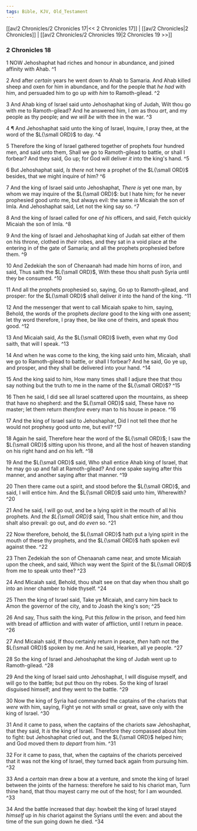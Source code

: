 ```yaml
---
tags: Bible, KJV, Old_Testament
---
```


[[av/2 Chronicles/2 Chronicles 17|<< 2 Chronicles 17]] | [[av/2 Chronicles|2 Chronicles]] | [[av/2 Chronicles/2 Chronicles 19|2 Chronicles 19 >>]]

### 2 Chronicles 18

1 NOW Jehoshaphat had riches and honour in abundance, and joined affinity with Ahab. ^1

2 And after _certain_ years he went down to Ahab to Samaria. And Ahab killed sheep and oxen for him in abundance, and for the people that _he_ _had_ with him, and persuaded him to go up _with_ _him_ to Ramoth-gilead. ^2

3 And Ahab king of Israel said unto Jehoshaphat king of Judah, Wilt thou go with me to Ramoth-gilead? And he answered him, I _am_ as thou _art_, and my people as thy people; and _we_ _will_ _be_ with thee in the war. ^3

4 ¶ And Jehoshaphat said unto the king of Israel, Inquire, I pray thee, at the word of the $L{\small ORD}$ to day. ^4

5 Therefore the king of Israel gathered together of prophets four hundred men, and said unto them, Shall we go to Ramoth-gilead to battle, or shall I forbear? And they said, Go up; for God will deliver _it_ into the king's hand. ^5

6 But Jehoshaphat said, _Is_ _there_ not here a prophet of the $L{\small ORD}$ besides, that we might inquire of him? ^6

7 And the king of Israel said unto Jehoshaphat, _There_ _is_ yet one man, by whom we may inquire of the $L{\small ORD}$: but I hate him; for he never prophesied good unto me, but always evil: the same _is_ Micaiah the son of Imla. And Jehoshaphat said, Let not the king say so. ^7

8 And the king of Israel called for one _of_ _his_ officers, and said, Fetch quickly Micaiah the son of Imla. ^8

9 And the king of Israel and Jehoshaphat king of Judah sat either of them on his throne, clothed in _their_ robes, and they sat in a void place at the entering in of the gate of Samaria; and all the prophets prophesied before them. ^9

10 And Zedekiah the son of Chenaanah had made him horns of iron, and said, Thus saith the $L{\small ORD}$, With these thou shalt push Syria until they be consumed. ^10

11 And all the prophets prophesied so, saying, Go up to Ramoth-gilead, and prosper: for the $L{\small ORD}$ shall deliver _it_ into the hand of the king. ^11

12 And the messenger that went to call Micaiah spake to him, saying, Behold, the words of the prophets _declare_ good to the king with one assent; let thy word therefore, I pray thee, be like one of theirs, and speak thou good. ^12

13 And Micaiah said, _As_ the $L{\small ORD}$ liveth, even what my God saith, that will I speak. ^13

14 And when he was come to the king, the king said unto him, Micaiah, shall we go to Ramoth-gilead to battle, or shall I forbear? And he said, Go ye up, and prosper, and they shall be delivered into your hand. ^14

15 And the king said to him, How many times shall I adjure thee that thou say nothing but the truth to me in the name of the $L{\small ORD}$? ^15

16 Then he said, I did see all Israel scattered upon the mountains, as sheep that have no shepherd: and the $L{\small ORD}$ said, These have no master; let them return _therefore_ every man to his house in peace. ^16

17 And the king of Israel said to Jehoshaphat, Did I not tell thee _that_ he would not prophesy good unto me, but evil? ^17

18 Again he said, Therefore hear the word of the $L{\small ORD}$; I saw the $L{\small ORD}$ sitting upon his throne, and all the host of heaven standing on his right hand and _on_ his left. ^18

19 And the $L{\small ORD}$ said, Who shall entice Ahab king of Israel, that he may go up and fall at Ramoth-gilead? And one spake saying after this manner, and another saying after that manner. ^19

20 Then there came out a spirit, and stood before the $L{\small ORD}$, and said, I will entice him. And the $L{\small ORD}$ said unto him, Wherewith? ^20

21 And he said, I will go out, and be a lying spirit in the mouth of all his prophets. And _the_ _$L{\small ORD}$_ said, Thou shalt entice _him_, and thou shalt also prevail: go out, and do _even_ so. ^21

22 Now therefore, behold, the $L{\small ORD}$ hath put a lying spirit in the mouth of these thy prophets, and the $L{\small ORD}$ hath spoken evil against thee. ^22

23 Then Zedekiah the son of Chenaanah came near, and smote Micaiah upon the cheek, and said, Which way went the Spirit of the $L{\small ORD}$ from me to speak unto thee? ^23

24 And Micaiah said, Behold, thou shalt see on that day when thou shalt go into an inner chamber to hide thyself. ^24

25 Then the king of Israel said, Take ye Micaiah, and carry him back to Amon the governor of the city, and to Joash the king's son; ^25

26 And say, Thus saith the king, Put this _fellow_ in the prison, and feed him with bread of affliction and with water of affliction, until I return in peace. ^26

27 And Micaiah said, If thou certainly return in peace, _then_ hath not the $L{\small ORD}$ spoken by me. And he said, Hearken, all ye people. ^27

28 So the king of Israel and Jehoshaphat the king of Judah went up to Ramoth-gilead. ^28

29 And the king of Israel said unto Jehoshaphat, I will disguise myself, and will go to the battle; but put thou on thy robes. So the king of Israel disguised himself; and they went to the battle. ^29

30 Now the king of Syria had commanded the captains of the chariots that _were_ with him, saying, Fight ye not with small or great, save only with the king of Israel. ^30

31 And it came to pass, when the captains of the chariots saw Jehoshaphat, that they said, It _is_ the king of Israel. Therefore they compassed about him to fight: but Jehoshaphat cried out, and the $L{\small ORD}$ helped him; and God moved them _to_ _depart_ from him. ^31

32 For it came to pass, that, when the captains of the chariots perceived that it was not the king of Israel, they turned back again from pursuing him. ^32

33 And a _certain_ man drew a bow at a venture, and smote the king of Israel between the joints of the harness: therefore he said to his chariot man, Turn thine hand, that thou mayest carry me out of the host; for I am wounded. ^33

34 And the battle increased that day: howbeit the king of Israel stayed _himself_ up in _his_ chariot against the Syrians until the even: and about the time of the sun going down he died. ^34
